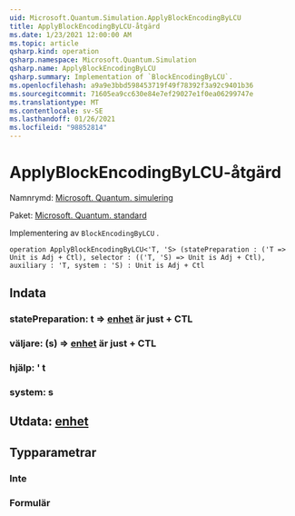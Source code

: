 ```yaml
---
uid: Microsoft.Quantum.Simulation.ApplyBlockEncodingByLCU
title: ApplyBlockEncodingByLCU-åtgärd
ms.date: 1/23/2021 12:00:00 AM
ms.topic: article
qsharp.kind: operation
qsharp.namespace: Microsoft.Quantum.Simulation
qsharp.name: ApplyBlockEncodingByLCU
qsharp.summary: Implementation of `BlockEncodingByLCU`.
ms.openlocfilehash: a9a9e3bbd598453719f49f78392f3a92c9401b36
ms.sourcegitcommit: 71605ea9cc630e84e7ef29027e1f0ea06299747e
ms.translationtype: MT
ms.contentlocale: sv-SE
ms.lasthandoff: 01/26/2021
ms.locfileid: "98852814"
---
```

# <a name="applyblockencodingbylcu-operation"></a>ApplyBlockEncodingByLCU-åtgärd

Namnrymd: [Microsoft. Quantum. simulering](xref:Microsoft.Quantum.Simulation)

Paket: [Microsoft. Quantum. standard](https://nuget.org/packages/Microsoft.Quantum.Standard)


Implementering av `BlockEncodingByLCU` .

```qsharp
operation ApplyBlockEncodingByLCU<'T, 'S> (statePreparation : ('T => Unit is Adj + Ctl), selector : (('T, 'S) => Unit is Adj + Ctl), auxiliary : 'T, system : 'S) : Unit is Adj + Ctl
```


## <a name="input"></a>Indata

### <a name="statepreparation--t--unit--is-adj--ctl"></a>statePreparation: t => [enhet](xref:microsoft.quantum.lang-ref.unit)  är just + CTL




### <a name="selector--ts--unit--is-adj--ctl"></a>väljare: (s) => [enhet](xref:microsoft.quantum.lang-ref.unit)  är just + CTL




### <a name="auxiliary--t"></a>hjälp: ' t




### <a name="system--s"></a>system: s





## <a name="output--unit"></a>Utdata: [enhet](xref:microsoft.quantum.lang-ref.unit)



## <a name="type-parameters"></a>Typparametrar

### <a name="t"></a>Inte


### <a name="s"></a>Formulär

